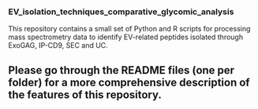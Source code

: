 ### EV_isolation_techniques_comparative_glycomic_analysis
This repository contains a small set of Python and R scripts for processing mass spectrometry data to identify EV-related peptides isolated through ExoGAG, IP-CD9, SEC and UC. 

## Please go through the README files (one per folder) for a more comprehensive description of the features of this repository.
